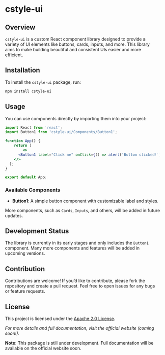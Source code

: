 
# cstyle-ui

## Overview

`cstyle-ui` is a custom React component library designed to provide a variety of UI elements like buttons, cards, inputs, and more. This library aims to make building beautiful and consistent UIs easier and more efficient.

## Installation

To install the `cstyle-ui` package, run:

```bash
npm install cstyle-ui
```

## Usage

You can use components directly by importing them into your project:

```jsx
import React from 'react';
import Button1 from 'cstyle-ui/Components/Button1';

function App() {
    return (
        <>
      <Button1 label="Click me" onClick={() => alert('Button clicked!')} />
    </>
  );
}

export default App;
```

### Available Components

- **Button1**: A simple button component with customizable label and styles.

More components, such as `Cards`, `Inputs`, and others, will be added in future updates.

## Development Status

The library is currently in its early stages and only includes the `Button1` component. Many more components and features will be added in upcoming versions.

## Contribution

Contributions are welcome! If you’d like to contribute, please fork the repository and create a pull request. Feel free to open issues for any bugs or feature requests.

## License

This project is licensed under the [Apache 2.0 License](LICENSE).

*For more details and full documentation, visit the official website (coming soon!).*

**Note:** This package is still under development. Full documentation will be available on the official website soon.
